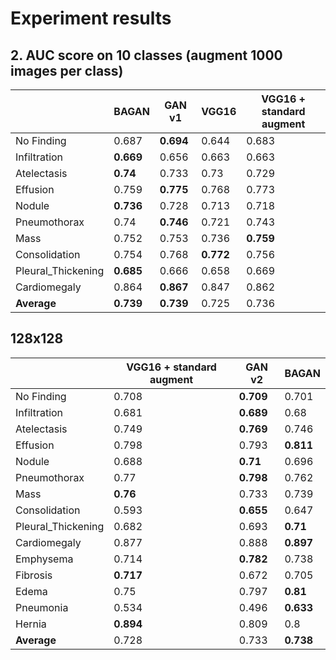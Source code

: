 

# Experiment results

  
## 2. AUC score on 10 classes (augment 1000 images per class)
|  | BAGAN | GAN v1 | VGG16 | VGG16 + standard augment |
|--|--|--|--|--|
| No Finding | 0.687 | **0.694** | 0.644 | 0.683 |
| Infiltration | **0.669** | 0.656 | 0.663 | 0.663 |
| Atelectasis | **0.74** | 0.733 | 0.73 | 0.729 |
| Effusion | 0.759 | **0.775** | 0.768 | 0.773 |
| Nodule | **0.736** | 0.728 | 0.713 | 0.718 |
| Pneumothorax | 0.74 | **0.746** | 0.721 | 0.743 |
| Mass | 0.752 | 0.753 | 0.736 | **0.759** |
| Consolidation | 0.754 | 0.768 | **0.772** | 0.756 |
| Pleural_Thickening | **0.685** | 0.666 | 0.658 | 0.669 |
| Cardiomegaly | 0.864 | **0.867** | 0.847 | 0.862 |
| **Average** | **0.739** | **0.739** | 0.725 | 0.736 |


## 128x128

|  | VGG16 + standard augment | GAN v2 | BAGAN |
|--|--|--|--|
| No Finding | 0.708 | **0.709** | 0.701 |
| Infiltration | 0.681 | **0.689** | 0.68 |
| Atelectasis | 0.749 | **0.769** | 0.746 |
| Effusion | 0.798 | 0.793 | **0.811** |
| Nodule | 0.688 | **0.71** | 0.696 |
| Pneumothorax | 0.77 | **0.798** | 0.762 |
| Mass | **0.76** | 0.733 | 0.739 |
| Consolidation | 0.593 | **0.655** | 0.647 |
| Pleural_Thickening | 0.682 | 0.693 | **0.71** |
| Cardiomegaly | 0.877 | 0.888 | **0.897** |
| Emphysema | 0.714 | **0.782** | 0.738 |
| Fibrosis | **0.717** | 0.672 | 0.705 |
| Edema | 0.75 | 0.797 | **0.81** |
| Pneumonia | 0.534 | 0.496 | **0.633** |
| Hernia | **0.894** | 0.809 | 0.8 |
| **Average** | 0.728 | 0.733 | **0.738** |
